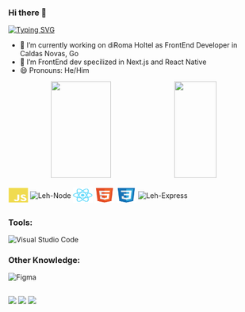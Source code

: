 ### Hi there 👋

[![Typing SVG](https://readme-typing-svg.herokuapp.com/?color=CCCCCC&size=35&center=true&vCenter=true&width=1000&lines=My+Name+Is+Alexandre+Toulios;I'm+40+years+old;I'm+from+Brazil;Welcome!+:%29)](https://git.io/typing-svg)

  

- 🔭 I’m currently working on diRoma Holtel as FrontEnd Developer in Caldas Novas, Go
- 🌱 I’m FrontEnd dev specilized in Next.js and React Native 
- 😄 Pronouns: He/Him

<div align="center">  
  <img width="49%" height="195px" src="https://github-readme-stats.vercel.app/api?username=lehzinho&show_icons=true&count_private=true&hide_border=true&title_color=1E90FF&icon_color=1E90FF&text_color=c9d1d9&bg_color=0d1117" alt="" /> 
  <img width="41%" height="195px" src="https://github-readme-stats.vercel.app/api/top-langs/?username=vivicastilho&layout=compact&hide_border=true&title_color=1E90FF&text_color=1E90FF&bg_color=0d1117" />
</div>



<div style="display: inline_block"><br>
  <img align="center" alt="Leh-Js" height="30" width="40" src="https://raw.githubusercontent.com/devicons/devicon/master/icons/javascript/javascript-plain.svg">
  <img align="center" alt="Leh-Node" height="30" width="40" src="https://cdn.jsdelivr.net/gh/devicons/devicon/icons/nodejs/nodejs-original.svg">
  
  <img align="center" alt="Leh-React" height="30" width="40" src="https://raw.githubusercontent.com/devicons/devicon/master/icons/react/react-original.svg">
  <img align="center" alt="Leh-HTML" height="30" width="40" src="https://raw.githubusercontent.com/devicons/devicon/master/icons/html5/html5-original.svg">
  <img align="center" alt="Leh-CSS" height="30" width="40" src="https://raw.githubusercontent.com/devicons/devicon/master/icons/css3/css3-original.svg">  
  <img align="center" alt="Leh-Express" height="30" width="40" src="https://cdn.jsdelivr.net/gh/devicons/devicon/icons/express/express-original.svg">
  
  ##
  
  ### Tools:
![Visual Studio Code](https://img.shields.io/badge/Visual%20Studio%20Code-0078d7.svg?style=for-the-badge&logo=visual-studio-code&logoColor=white)

  ### Other Knowledge:
![Figma](https://img.shields.io/badge/figma-%23F24E1E.svg?style=for-the-badge&logo=figma&logoColor=white)
  
  ##

<div>   
  <a href="https://www.instagram.com/alesanfrancisco/" target="_blank"><img src="https://img.shields.io/badge/-Instagram-%23E4405F?style=for-the-badge&logo=instagram&logoColor=white" target="_blank"></a> 
  <a href = "mailto:lehsanfrancisco@gmail.com"><img src="https://img.shields.io/badge/-Gmail-%23333?style=for-the-badge&logo=gmail&logoColor=white" target="_blank"></a>
  <a href="https://www.linkedin.com/in/alexandre-toulios-180b90256/" target="_blank"><img src="https://img.shields.io/badge/-LinkedIn-%230077B5?style=for-the-badge&logo=linkedin&logoColor=white" target="_blank"></a> 
  
</div>

